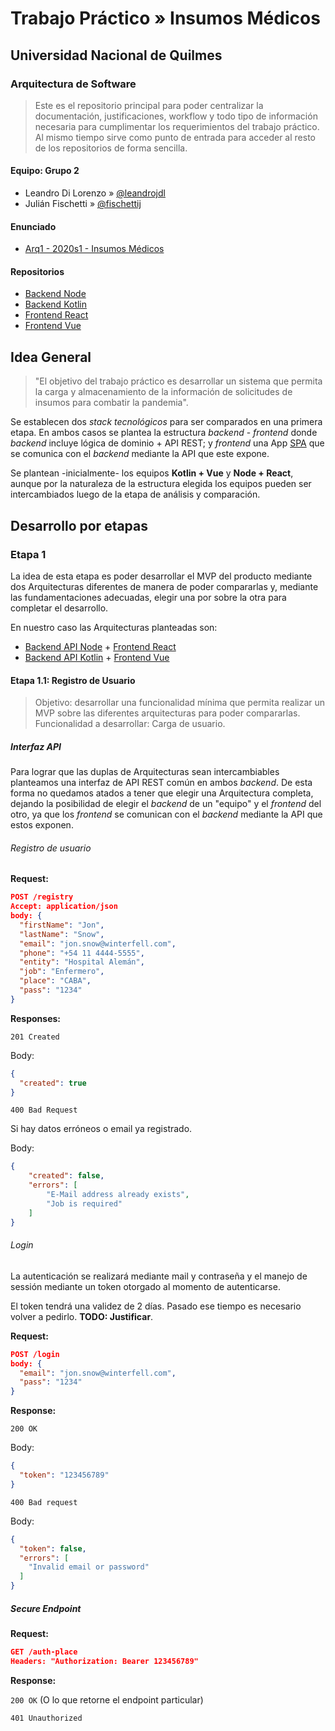 # Trabajo Práctico » Insumos Médicos

## Universidad Nacional de Quilmes

### Arquitectura de Software

> Este es el repositorio principal
> para poder centralizar la documentación, justificaciones,
> workflow y todo tipo de información necesaria para
> cumplimentar los requerimientos del trabajo práctico.
> Al mismo tiempo sirve como punto de entrada para
> acceder al resto de los repositorios de forma sencilla.

#### Equipo: Grupo 2

* Leandro Di Lorenzo » [@leandrojdl](https://github.com/leandrojdl)
* Julián Fischetti » [@fischettij](https://github.com/fischettij)

#### Enunciado

* [Arq1 - 2020s1 - Insumos Médicos](https://docs.google.com/document/d/1AyV7urbQM0ywcCVH7bCqCrsFQ7miNpRu_-kGEK_vt7A/edit#)

#### Repositorios

* [Backend Node](https://github.com/unq-arqsoft-difi/covid-back-node)
* [Backend Kotlin](https://github.com/unq-arqsoft-difi/covid-back-kotlin)
* [Frontend React](https://github.com/unq-arqsoft-difi/covid-front-react)
* [Frontend Vue](https://github.com/unq-arqsoft-difi/covid-front-vue)

## Idea General

> "El objetivo del trabajo práctico es desarrollar un sistema que permita la carga y almacenamiento de la información de solicitudes de insumos para combatir la pandemia".

Se establecen dos _stack tecnológicos_ para ser comparados
en una primera etapa. En ambos casos se plantea la
estructura _backend_ - _frontend_ donde _backend_ incluye
lógica de dominio + API REST; y _frontend_ una App [SPA](https://en.wikipedia.org/wiki/Single-page\_application)
que se comunica con el _backend_ mediante la API que este expone.

Se plantean -inicialmente- los equipos **Kotlin + Vue** y **Node + React**,
aunque por la naturaleza de la estructura elegida los equipos pueden ser
intercambiados luego de la etapa de análisis y comparación.

## Desarrollo por etapas

### Etapa 1

La idea de esta etapa es poder desarrollar el MVP del producto
mediante dos Arquitecturas diferentes de manera de poder compararlas
y, mediante las fundamentaciones adecuadas, elegir una por sobre la otra
para completar el desarrollo.

En nuestro caso las Arquitecturas planteadas son:

* [Backend API Node](https://github.com/unq-arqsoft-difi/covid-back-node) +
  [Frontend React](https://github.com/unq-arqsoft-difi/covid-front-react)
* [Backend API Kotlin](https://github.com/unq-arqsoft-difi/covid-back-kotlin) +
  [Frontend Vue](https://github.com/unq-arqsoft-difi/covid-front-vue)

#### Etapa 1.1: Registro de Usuario

> Objetivo: desarrollar una funcionalidad mínima que permita realizar un MVP
> sobre las diferentes arquitecturas para poder compararlas.
> Funcionalidad a desarrollar: Carga de usuario.

##### Interfaz API

Para lograr que las duplas de Arquitecturas sean intercambiables
planteamos una interfaz de API REST común en ambos _backend_.
De esta forma no quedamos atados a tener que elegir una Arquitectura
completa, dejando la posibilidad de elegir el _backend_ de un "equipo"
y el _frontend_ del otro, ya que los _frontend_ se comunican con el _backend_
mediante la API que estos exponen.

###### Registro de usuario

**Request:**

```json
POST /registry
Accept: application/json
body: {
  "firstName": "Jon",
  "lastName": "Snow",
  "email": "jon.snow@winterfell.com",
  "phone": "+54 11 4444-5555",
  "entity": "Hospital Alemán",
  "job": "Enfermero",
  "place": "CABA",
  "pass": "1234"
}
```

**Responses:**

`201 Created`

Body:

```json
{
  "created": true
}
```

`400 Bad Request`

Si hay datos erróneos o email ya registrado.

Body:

```json
{
    "created": false,
    "errors": [
        "E-Mail address already exists",
        "Job is required"
    ]
}
```

###### Login

La autenticación se realizará mediante mail y contraseña y el manejo de sessión
mediante un token otorgado al momento de autenticarse.

El token tendrá una validez de 2 días. Pasado ese tiempo es necesario volver a pedirlo.
**TODO: Justificar**.

**Request:**

```json
POST /login
body: {
  "email": "jon.snow@winterfell.com",
  "pass": "1234"
}
```

**Response:**

`200 OK`

Body:

```json
{
  "token": "123456789"
}
```

`400 Bad request`

Body:

```json
{
  "token": false,
  "errors": [
    "Invalid email or password"
  ]
}
```

##### Secure Endpoint

**Request:**

```json
GET /auth-place
Headers: "Authorization: Bearer 123456789"
```

**Response:**

`200 OK` (O lo que retorne el endpoint particular)

`401 Unauthorized`
